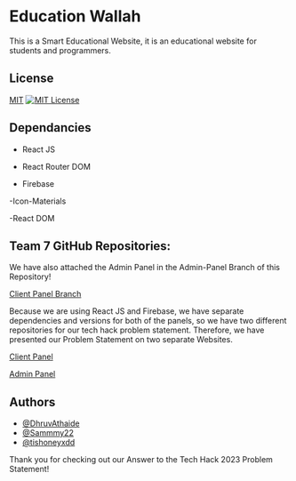 
# Education Wallah

This is a Smart Educational Website, it is an educational website for students and programmers.


## License

[MIT](https://choosealicense.com/licenses/mit/)
[![MIT License](https://img.shields.io/badge/License-MIT-green.svg)](https://choosealicense.com/licenses/mit/)


## Dependancies

- React JS

- React Router DOM

- Firebase

-Icon-Materials

-React DOM

## Team 7 GitHub Repositories:

We have also attached the Admin Panel in the Admin-Panel Branch of this Repository!

[Client Panel Branch](https://github.com/Sammmy22/tech-hack-project/tree/master)

Because we are using React JS and Firebase, we have separate dependencies and versions for both of the panels, so we have two different repositories for our tech hack problem statement. Therefore, we have presented our Problem Statement on two separate Websites. 

[Client Panel](https://github.com/Sammmy22/tech-hack-project)

[Admin Panel](https://github.com/DhruvAthaide/tech-hack-admin-panel)




## Authors

- [@DhruvAthaide](https://github.com/DhruvAthaide)
- [@Sammmy22](https://github.com/Sammmy22)
- [@tishoneyxdd](https://github.com/tishoneyxdd)


Thank you for checking out our Answer to the Tech Hack 2023 Problem Statement!